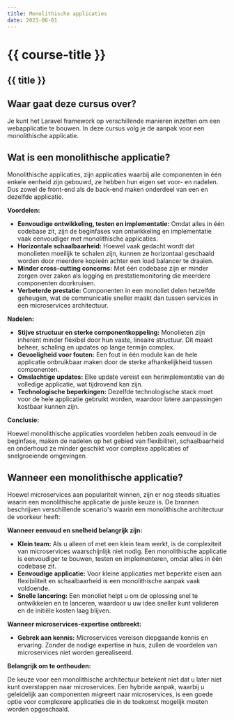 ```yaml
---
title: Monolithische applicaties
date: 2023-06-01
---
```


# {{ course-title }}

## {{ title }}

## Waar gaat deze cursus over?
Je kunt het Laravel framework op verschillende manieren inzetten om een webapplicatie te bouwen. In deze cursus volg je de aanpak voor een monolithische applicatie.

## Wat is een monolithische applicatie?
Monolithische applicaties, zijn applicaties waarbij alle componenten in één enkele eenheid zijn gebouwd, ze hebben hun eigen set voor- en nadelen. Dus zowel de front-end als de back-end maken onderdeel van een en dezelfde applicatie.

**Voordelen:**

* **Eenvoudige ontwikkeling, testen en implementatie:**  Omdat alles in één codebase zit, zijn de beginfases van ontwikkeling en implementatie vaak eenvoudiger met monolithische applicaties.
* **Horizontale schaalbaarheid:** Hoewel vaak gedacht wordt dat monolieten moeilijk te schalen zijn, kunnen ze horizontaal geschaald worden door meerdere kopieën achter een load balancer te draaien.
* **Minder cross-cutting concerns:**  Met één codebase zijn er minder zorgen over zaken als logging en prestatiemonitoring die meerdere componenten doorkruisen.
* **Verbeterde prestatie:** Componenten in een monoliet delen hetzelfde geheugen, wat de communicatie sneller maakt dan tussen services in een microservices architectuur.

**Nadelen:**

* **Stijve structuur en sterke componentkoppeling:** Monolieten zijn inherent minder flexibel door hun vaste, lineaire structuur. Dit maakt beheer, schaling en updates op lange termijn complex.
* **Gevoeligheid voor fouten:** Een fout in één module kan de hele applicatie onbruikbaar maken door de sterke afhankelijkheid tussen componenten.
* **Omslachtige updates:** Elke update vereist een herimplementatie van de volledige applicatie, wat tijdrovend kan zijn.
* **Technologische beperkingen:** Dezelfde technologische stack moet voor de hele applicatie gebruikt worden, waardoor latere aanpassingen kostbaar kunnen zijn.

**Conclusie:**

Hoewel monolithische applicaties voordelen hebben zoals eenvoud in de beginfase, maken de nadelen op het gebied van flexibiliteit, schaalbaarheid en onderhoud ze minder geschikt voor complexe applicaties of snelgroeiende omgevingen. 


## Wanneer een monolithische applicatie?

Hoewel microservices aan populariteit winnen, zijn er nog steeds situaties waarin een monolithische applicatie de juiste keuze is. De bronnen beschrijven verschillende scenario's waarin een monolithische architectuur de voorkeur heeft:

**Wanneer eenvoud en snelheid belangrijk zijn:**

* **Klein team:** Als u alleen of met een klein team werkt, is de complexiteit van microservices waarschijnlijk niet nodig. Een monolithische applicatie is eenvoudiger te bouwen, testen en implementeren, omdat alles in één codebase zit. 
* **Eenvoudige applicatie:** Voor kleine applicaties met beperkte eisen aan flexibiliteit en schaalbaarheid is een monolithische aanpak vaak voldoende.
* **Snelle lancering:**  Een monoliet helpt u om de oplossing snel te ontwikkelen en te lanceren, waardoor u uw idee sneller kunt valideren en de initiële kosten laag blijven.

**Wanneer microservices-expertise ontbreekt:**

* **Gebrek aan kennis:** Microservices vereisen diepgaande kennis en ervaring. Zonder de nodige expertise in huis, zullen de voordelen van microservices niet worden gerealiseerd. 

**Belangrijk om te onthouden:**

De keuze voor een monolithische architectuur betekent niet dat u later niet kunt overstappen naar microservices. Een hybride aanpak, waarbij u geleidelijk aan componenten migreert naar microservices, is een goede optie voor complexere applicaties die in de toekomst mogelijk moeten worden opgeschaald. 

